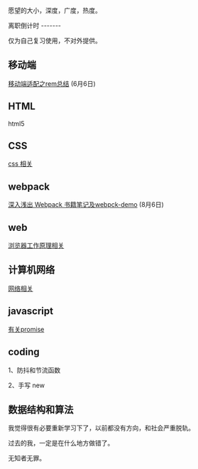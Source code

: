 愿望的大小，深度，广度，热度。

离职倒计时 -------

仅为自己复习使用，不对外提供。

## 移动端

[移动端适配之rem总结](./mobile/rem.md) (6月6日)

## HTML

html5 

## CSS

[css 相关](./css)

## webpack

[深入浅出 Webpack 书籍笔记及webpck-demo](./webpack) (8月6日)

## web

[浏览器工作原理相关](./browser-works/browser.md)

## 计算机网络

[网络相关](./network)

## javascript

[有关promise](./promise)

## coding

1、防抖和节流函数

2、手写 new

## 数据结构和算法

我觉得很有必要重新学习下了，以前都没有方向，和社会严重脱轨。

过去的我，一定是在什么地方做错了。

无知者无罪。

